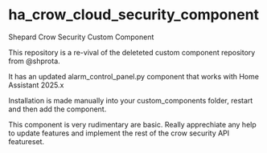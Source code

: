 # ha_crow_cloud_security_component
Shepard Crow Security Custom Component

This repository is a re-vival of the deleteted custom component repository from @shprota.

It has an updated alarm_control_panel.py component that works with Home Assistant 2025.x

Installation is made manually into your custom_components folder, restart and then add the component.

This component is very rudimentary are basic. Really apprechiate any help to update features and implement the rest of the crow security API featureset.

